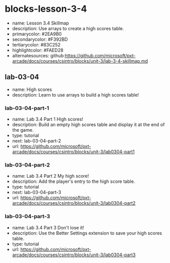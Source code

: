 # blocks-lesson-3-4

* name: Lesson 3.4 Skillmap
* description: Use arrays to create a high scores table.
* primarycolor: #2EA9B0
* secondarycolor: #F392BD
* tertiarycolor: #83C252
* highlightcolor: #FAED28
* alternatesources: github:https://github.com/microsoft/pxt-arcade/docs/courses/csintro/blocks/unit-3/lab-3-4-skillmap.md

## lab-03-04

* name: High scores
* description: Learn to use arrays to build a high scores table!

### lab-03-04-part-1

* name: Lab 3.4 Part 1 High scores!
* description: Build an empty high scores table and display it at the end of the game.
* type: tutorial
* next: lab-03-04-part-2
* url: https://github.com/microsoft/pxt-arcade/docs/courses/csintro/blocks/unit-3/lab0304-part1

### lab-03-04-part-2

* name: Lab 3.4 Part 2 My high score!
* description: Add the player's entry to the high score table.
* type: tutorial
* next: lab-03-04-part-3
* url: https://github.com/microsoft/pxt-arcade/docs/courses/csintro/blocks/unit-3/lab0304-part2

### lab-03-04-part-3

* name: Lab 3.4 Part 3 Don't lose it!
* description: Use the Better Settings extension to save your high scores table.
* type: tutorial
* url: https://github.com/microsoft/pxt-arcade/docs/courses/csintro/blocks/unit-3/lab0304-part3
